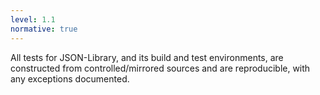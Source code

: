 ```yaml
---
level: 1.1
normative: true
---
```


All tests for JSON-Library, and its build and test environments, are constructed from controlled/mirrored sources and are reproducible, with any exceptions documented.
